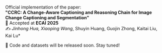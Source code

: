 Official implementation of the paper:  
**"CCRC: A Change-Aware Captioning and Reasoning Chain for Image Change Captioning and Segmentation"**  
📅 Accepted at **ECAI 2025**  
✍️ *Jinhong Hua, Xiaoping Wang*, Shuyin Huang, Guojin Zhong, Kaitai Liu, Kai Lu*

🚧 Code and datasets will be released soon. Stay tuned!
